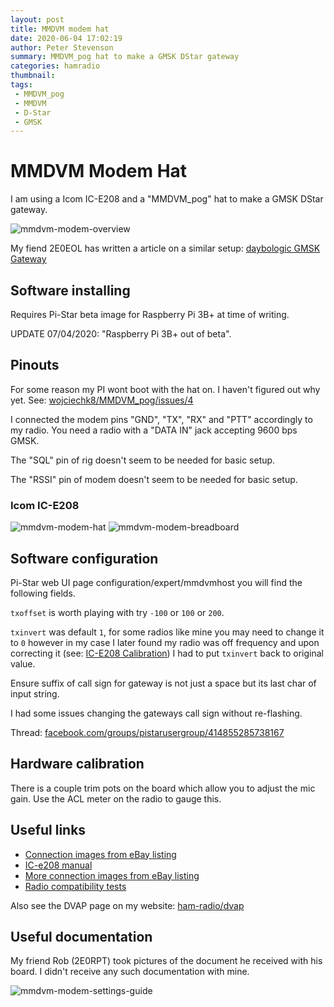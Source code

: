 ```yaml
---
layout: post
title: MMDVM modem hat
date: 2020-06-04 17:02:19
author: Peter Stevenson
summary: MMDVM_pog hat to make a GMSK DStar gateway
categories: hamradio
thumbnail:
tags:
 - MMDVM_pog
 - MMDVM
 - D-Star
 - GMSK
---
```


# MMDVM Modem Hat

I am using a Icom IC-E208 and a "MMDVM_pog" hat to make a GMSK DStar gateway.

![mmdvm-modem-overview](/blog/assets/2020-06-04/mmdvm-modem-overview.jpg)

My fiend 2E0EOL has written a article on a similar setup: [daybologic GMSK Gateway](http://www.daybologic.co.uk/articles.php?content=gmsk)

## Software installing

Requires Pi-Star beta image for Raspberry Pi 3B+ at time of writing.

UPDATE 07/04/2020: "Raspberry Pi 3B+ out of beta".

## Pinouts

For some reason my PI wont boot with the hat on. I haven't figured out why yet. See: [wojciechk8/MMDVM_pog/issues/4](https://github.com/wojciechk8/MMDVM_pog/issues/4#issuecomment-482480582)

I connected the modem pins "GND", "TX", "RX" and "PTT" accordingly to my radio. You need a radio with a "DATA IN" jack accepting 9600 bps GMSK.

The "SQL" pin of rig doesn't seem to be needed for basic setup.

The "RSSI" pin of modem doesn't seem to be needed for basic setup.

### Icom IC-E208

![mmdvm-modem-hat](/blog/assets/2020-06-04/mmdvm-modem-hat.jpg)
![mmdvm-modem-breadboard](/blog/assets/2020-06-04/mmdvm-modem-breadboard.jpg)

## Software configuration 

Pi-Star web UI page configuration/expert/mmdvmhost you will find the following fields.

`txoffset` is worth playing with try `-100` or `100` or `200`.

`txinvert` was default `1`, for some radios like mine you may need to change it to `0` however in my case I later found my radio was off frequency and upon correcting it (see: [IC-E208 Calibration](https://2e0pgs.github.io/blog/hamradio/2019/05/25/ic-e208-calibration/)) I had to put `txinvert` back to original value.

Ensure suffix of call sign for gateway is not just a space but its last char of input string.

I had some issues changing the gateways call sign without re-flashing.

Thread: [facebook.com/groups/pistarusergroup/414855285738167](https://www.facebook.com/groups/pistarusergroup/414855285738167/?comment_id=414856705738025&reply_comment_id=415271039029925&notif_id=1554136716212493&notif_t=group_comment)

## Hardware calibration

There is a couple trim pots on the board which allow you to adjust the mic gain. Use the ACL meter on the radio to gauge this.

## Useful links

* [Connection images from eBay listing](https://www.ebay.com/itm/MMDVM-DMR-Repeater-Open-Source-Multi-Mode-Digital-Voice-Modem-for-Raspberry-MJ-/163608363073)
* [IC-e208 manual](http://www.radiomanual.info/schemi/ICOM_VU/IC-E208_user.pdf)
* [More connection images from eBay listing](https://www.ebay.co.uk/itm/2018-latest-MMDVM-DMR-Repeater-Open-Source-Multi-Mode-Digital-Voice-Modem-Moto/352486107764)
* [Radio compatibility tests](https://wiki.brandmeister.network/index.php/Homebrew/MMDVM?fbclid=IwAR3wkTfMHb_fN2V6INoDoh30Li06tqzpZdKBPKN5aTUeyScjTOPN0jQ8aS0#Recommend_radios_for_homebrew_repeaters)

Also see the DVAP page on my website: [ham-radio/dvap](https://2e0pgs.github.io/ham-radio/dvap.html)

## Useful documentation

My friend Rob (2E0RPT) took pictures of the document he received with his board. I didn't receive any such documentation with mine.

![mmdvm-modem-settings-guide](/blog/assets/2020-06-04/mmdvm-modem-settings-guide.jpg)